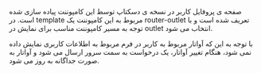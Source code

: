 <div class="dp-doc-container"">

<div class="dp-doc-tags">

<div class="desktop-version"></div>

</div>

<div class="dp-doc-body">

صفحه ی پروفایل کاربر در نسخه ی دسکتاپ توسط این کامپوننت پیاده سازی شده است.
در template مربوط به این کامپوننت یک router-outlet تعریف شده است و با توجه به مسیر کامپوننت مناسب برای نمایش در outlet انتخاب می شود.

با توجه به این که آواتار مربوط به کاربر در  فرم مربوط به اطلاعات کاربری نمایش داده نمی شود، هنگام تغییر آواتار، یک درخواست به سمت سرور ارسال می شود و آواتار به صورت جداگانه به روز می شود.  

</div>

</div>